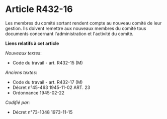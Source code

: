 # Article R432-16

Les membres du comité sortant rendent compte au nouveau comité de leur gestion. Ils doivent remettre aux nouveaux membres du
comité tous documents concernant l'administration et l'activité du comité.

**Liens relatifs à cet article**

_Nouveaux textes_:

  - Code du travail - art. R432-15 (M)

_Anciens textes_:

  - Code du travail - art. R432-17 (M)
  - Décret n°45-463 1945-11-02 ART. 23
  - Ordonnance 1945-02-22

_Codifié par_:

  - Décret n°73-1048 1973-11-15
